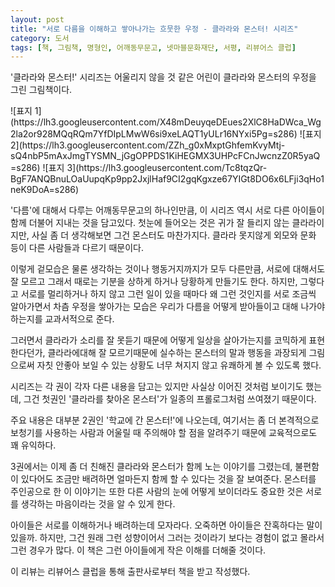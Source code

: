 ```yaml
---
layout: post
title: "서로 다름을 이해하고 쌓아나가는 흐뭇한 우정 - 클라라와 몬스터! 시리즈"
category: 도서
tags: [책, 그림책, 명형인, 어깨동무문고, 넷마블문화재단, 서평, 리뷰어스 클럽]
---
```


'클라라와 몬스터!' 시리즈는
어울리지 않을 것 같은 어린이 클라라와 몬스터의 우정을 그린 그림책이다.

<p class="center" markdown="1">
![표지 1](https://lh3.googleusercontent.com/X48mDeuyqeDEues2XlC8HaDWca_Wg2la2or928MQqRQm7YfDIpLMwW6si9xeLAQT1yULr16NYxi5Pg=s286)
![표지 2](https://lh3.googleusercontent.com/ZZh_g0xMxptGhfemKvyMtj-sQ4nbP5mAxJmgTYSMN_jGgOPPDS1KiHEGMX3UHPcFCnJwcnzZ0R5yaQ=s286)
![표지 3](https://lh3.googleusercontent.com/Tc8tqzQr-BgF7ANQBnuLOaUupqKp9pp2JxjlHaf9CI2gqKgxze67YIGt8DO6x6LFji3qHo1neK9DoA=s286)
</p>

'다름'에 대해서 다루는 어깨동무문고의 하나인만큼,
이 시리즈 역시 서로 다른 아이들이 함께 더불어 지내는 것을 담고있다.
첫눈에 들어오는 것은 귀가 잘 들리지 않는 클라라이지만,
사실 좀 더 생각해보면 그건 몬스터도 마찬가지다.
클라라 못지않게 외모와 문화 등이 다른 사람들과 다르기 때문이다.

이렇게 겉모습은 물론 생각하는 것이나 행동거지까지가 모두 다른만큼,
서로에 대해서도 잘 모르고 그래서 때로는 기분을 상하게 하거나 당황하게 만들기도 한다.
하지만, 그렇다고 서로를 멀리하거나 하지 않고
그런 일이 있을 때마다 왜 그런 것인지를 서로 조금씩 알아가면서 차츰 우정을 쌓아가는 모습은
우리가 다름을 어떻게 받아들이고 대해 나가야 하는지를 교과서적으로 준다.

그러면서 클라라가 소리를 잘 못듣기 때문에 어떻게 일상을 살아가는지를 코믹하게 표현한다던가,
클라라에대해 잘 모르기때문에 실수하는 몬스터의 말과 행동을 과장되게 그림으로써
자칫 안좋아 보일 수 있는 상황도 너무 쳐지지 않고 유쾌하게 볼 수 있도록 했다.

시리즈는 각 권이 각자 다른 내용을 담고는 있지만
사실상 이어진 것처럼 보이기도 했는데,
그건 첫권인 '클라라를 찾아온 몬스터'가
일종의 프롤로그처럼 쓰여졌기 때문이다.

주요 내용은 대부분 2권인 '학교에 간 몬스터!'에 나오는데,
여기서는 좀 더 본격적으로 보청기를 사용하는 사람과 어울릴 때 주의해야 할 점을 알려주기 때문에
교육적으로도 꽤 유익하다.

3권에서는 이제 좀 더 친해진 클라라와 몬스터가 함께 노는 이야기를 그렸는데,
불편함이 있다어도 조금만 배려하면 얼마든지 함께 할 수 있다는 것을 잘 보여준다.
몬스터를 주인공으로 한 이 이야기는 또한
다른 사람의 눈에 어떻게 보이더라도
중요한 것은 서로를 생각하는 마음이라는 것을 알 수 있게 한다.

아이들은 서로를 이해하거나 배려하는데 모자라다.
오죽하면 아이들은 잔혹하다는 말이 있을까.
하지만, 그건 원래 그런 성향이어서 그러는 것이라기 보다는 경험이 없고 몰라서 그런 경우가 많다.
이 책은 그런 아이들에게 작은 이해를 더해줄 것이다.


<div class="im im-info">
이 리뷰는 리뷰어스 클럽을 통해 출판사로부터 책을 받고 작성했다.
</div>
